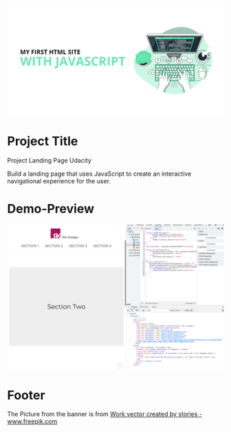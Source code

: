 <!-- Add banner here -->
![](images/banner-README.png)

# Project Title
Project Landing Page Udacity

<!-- Describe your project in brief -->
Build a landing page that uses JavaScript to create an interactive navigational experience for the user.

# Demo-Preview

<!-- Add a demo for your project -->

![](images/demo.png)

# Footer

The Picture from the banner is from
<a href='https://www.freepik.com/vectors/work'>Work vector created by stories - www.freepik.com </a>
